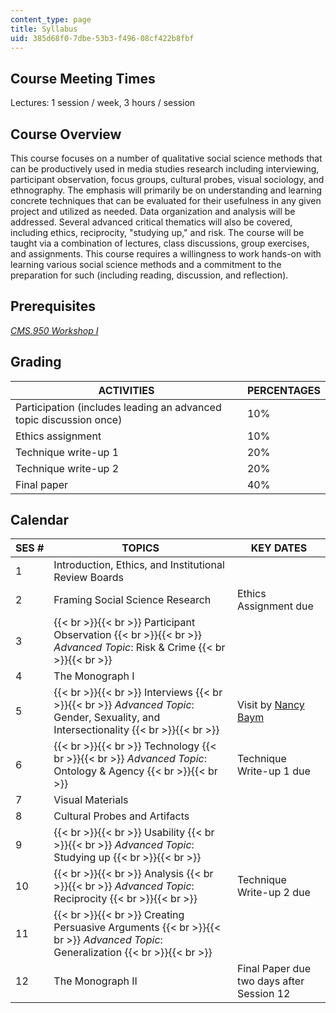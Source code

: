 ```yaml
---
content_type: page
title: Syllabus
uid: 385d68f0-7dbe-53b3-f496-08cf422b8fbf
---
```


Course Meeting Times
--------------------

Lectures: 1 session / week, 3 hours / session

Course Overview
---------------

This course focuses on a number of qualitative social science methods that can be productively used in media studies research including interviewing, participant observation, focus groups, cultural probes, visual sociology, and ethnography. The emphasis will primarily be on understanding and learning concrete techniques that can be evaluated for their usefulness in any given project and utilized as needed. Data organization and analysis will be addressed. Several advanced critical thematics will also be covered, including ethics, reciprocity, "studying up," and risk. The course will be taught via a combination of lectures, class discussions, group exercises, and assignments. This course requires a willingness to work hands-on with learning various social science methods and a commitment to the preparation for such (including reading, discussion, and reflection).

Prerequisites
-------------

[_CMS.950 Workshop I_](resolveuid/2d380a712ebb261c8fde43201034a968)

Grading
-------

| ACTIVITIES | PERCENTAGES |
| --- | --- |
| Participation (includes leading an advanced topic discussion once) | 10% |
| Ethics assignment | 10% |
| Technique write-up 1 | 20% |
| Technique write-up 2 | 20% |
| Final paper | 40% 

Calendar
--------

| SES # | TOPICS | KEY DATES |
| --- | --- | --- |
| 1 | Introduction, Ethics, and Institutional Review Boards | &nbsp; |
| 2 | Framing Social Science Research | Ethics Assignment due |
| 3 |  {{< br >}}{{< br >}} Participant Observation {{< br >}}{{< br >}} _Advanced Topic_: Risk & Crime {{< br >}}{{< br >}}  | &nbsp; |
| 4 | The Monograph I | &nbsp; |
| 5 |  {{< br >}}{{< br >}} Interviews {{< br >}}{{< br >}} _Advanced Topic_: Gender, Sexuality, and Intersectionality {{< br >}}{{< br >}}  | Visit by [Nancy Baym](http://www.nancybaym.com/) |
| 6 |  {{< br >}}{{< br >}} Technology {{< br >}}{{< br >}} _Advanced Topic_: Ontology & Agency {{< br >}}{{< br >}}  | Technique Write-up 1 due |
| 7 | Visual Materials | &nbsp; |
| 8 | Cultural Probes and Artifacts | &nbsp; |
| 9 |  {{< br >}}{{< br >}} Usability {{< br >}}{{< br >}} _Advanced Topic_: Studying up {{< br >}}{{< br >}}  | &nbsp; |
| 10 |  {{< br >}}{{< br >}} Analysis {{< br >}}{{< br >}} _Advanced Topic_: Reciprocity {{< br >}}{{< br >}}  | Technique Write-up 2 due |
| 11 |  {{< br >}}{{< br >}} Creating Persuasive Arguments {{< br >}}{{< br >}} _Advanced Topic_: Generalization {{< br >}}{{< br >}}  | &nbsp; |
| 12 | The Monograph II | Final Paper due two days after Session 12